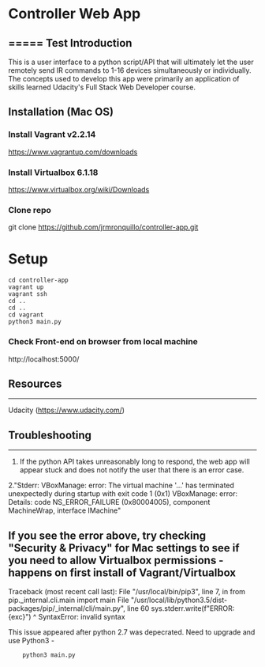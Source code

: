 # Controller Web App
=====
Test
Introduction
-----
This is a user interface to a python script/API that will ultimately let the user remotely send IR commands to 1-16 devices simultaneously or individually. The concepts used to develop this app were primarily an application of skills learned Udacity's Full Stack Web Developer course.


## Installation (Mac OS)
### Install Vagrant v2.2.14
https://www.vagrantup.com/downloads


### Install Virtualbox 6.1.18
https://www.virtualbox.org/wiki/Downloads

### Clone repo
git clone https://github.com/jrmronquillo/controller-app.git

# Setup
  ```
  cd controller-app
  vagrant up
  vagrant ssh
  cd ..
  cd ..
  cd vagrant
  python3 main.py
```

### Check Front-end on browser from local machine

http://localhost:5000/





## Resources
-----
Udacity (https://www.udacity.com/)


## Troubleshooting
----
1. If the python API takes unreasonably long to respond, the web app will appear stuck and does not notify the user that there is an error case.

2."Stderr: VBoxManage: error: The virtual machine '...' has terminated unexpectedly during startup with exit code 1 (0x1)
VBoxManage: error: Details: code NS_ERROR_FAILURE (0x80004005), component MachineWrap, interface IMachine"

If you see the error above, try checking "Security & Privacy" for Mac settings to see if you need to allow Virtualbox permissions - happens on first install of Vagrant/Virtualbox
---


Traceback (most recent call last):
  File "/usr/local/bin/pip3", line 7, in <module>
    from pip._internal.cli.main import main
  File "/usr/local/lib/python3.5/dist-packages/pip/_internal/cli/main.py", line 60
    sys.stderr.write(f"ERROR: {exc}")
                                   ^
SyntaxError: invalid syntax

This issue appeared after python 2.7 was depecrated. Need to upgrade and use Python3 -
```
    python3 main.py
```



